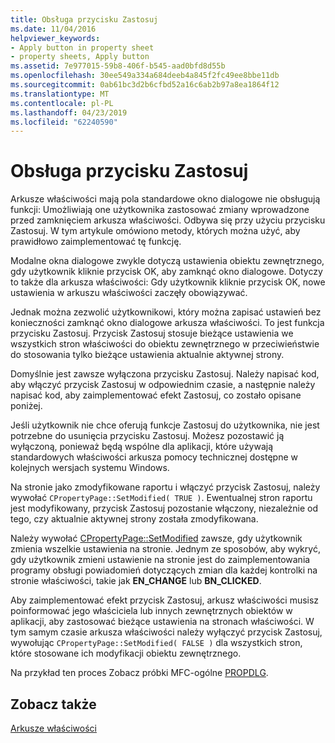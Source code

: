 ```yaml
---
title: Obsługa przycisku Zastosuj
ms.date: 11/04/2016
helpviewer_keywords:
- Apply button in property sheet
- property sheets, Apply button
ms.assetid: 7e977015-59b8-406f-b545-aad0bfd8d55b
ms.openlocfilehash: 30ee549a334a684deeb4a845f2fc49ee8bbe11db
ms.sourcegitcommit: 0ab61bc3d2b6cfbd52a16c6ab2b97a8ea1864f12
ms.translationtype: MT
ms.contentlocale: pl-PL
ms.lasthandoff: 04/23/2019
ms.locfileid: "62240590"
---
```

# <a name="handling-the-apply-button"></a>Obsługa przycisku Zastosuj

Arkusze właściwości mają pola standardowe okno dialogowe nie obsługują funkcji: Umożliwiają one użytkownika zastosować zmiany wprowadzone przed zamknięciem arkusza właściwości. Odbywa się przy użyciu przycisku Zastosuj. W tym artykule omówiono metody, których można użyć, aby prawidłowo zaimplementować tę funkcję.

Modalne okna dialogowe zwykle dotyczą ustawienia obiektu zewnętrznego, gdy użytkownik kliknie przycisk OK, aby zamknąć okno dialogowe. Dotyczy to także dla arkusza właściwości: Gdy użytkownik kliknie przycisk OK, nowe ustawienia w arkuszu właściwości zaczęły obowiązywać.

Jednak można zezwolić użytkownikowi, który można zapisać ustawień bez konieczności zamknąć okno dialogowe arkusza właściwości. To jest funkcja przycisku Zastosuj. Przycisk Zastosuj stosuje bieżące ustawienia we wszystkich stron właściwości do obiektu zewnętrznego w przeciwieństwie do stosowania tylko bieżące ustawienia aktualnie aktywnej strony.

Domyślnie jest zawsze wyłączona przycisku Zastosuj. Należy napisać kod, aby włączyć przycisk Zastosuj w odpowiednim czasie, a następnie należy napisać kod, aby zaimplementować efekt Zastosuj, co zostało opisane poniżej.

Jeśli użytkownik nie chce oferują funkcje Zastosuj do użytkownika, nie jest potrzebne do usunięcia przycisku Zastosuj. Możesz pozostawić ją wyłączoną, ponieważ będą wspólne dla aplikacji, które używają standardowych właściwości arkusza pomocy technicznej dostępne w kolejnych wersjach systemu Windows.

Na stronie jako zmodyfikowane raportu i włączyć przycisk Zastosuj, należy wywołać `CPropertyPage::SetModified( TRUE )`. Ewentualnej stron raportu jest modyfikowany, przycisk Zastosuj pozostanie włączony, niezależnie od tego, czy aktualnie aktywnej strony została zmodyfikowana.

Należy wywołać [CPropertyPage::SetModified](../mfc/reference/cpropertypage-class.md#setmodified) zawsze, gdy użytkownik zmienia wszelkie ustawienia na stronie. Jednym ze sposobów, aby wykryć, gdy użytkownik zmieni ustawienie na stronie jest do zaimplementowania programy obsługi powiadomień dotyczących zmian dla każdej kontrolki na stronie właściwości, takie jak **EN_CHANGE** lub **BN_CLICKED**.

Aby zaimplementować efekt przycisk Zastosuj, arkusz właściwości musisz poinformować jego właściciela lub innych zewnętrznych obiektów w aplikacji, aby zastosować bieżące ustawienia na stronach właściwości. W tym samym czasie arkusza właściwości należy wyłączyć przycisk Zastosuj, wywołując `CPropertyPage::SetModified( FALSE )` dla wszystkich stron, które stosowane ich modyfikacji obiektu zewnętrznego.

Na przykład ten proces Zobacz próbki MFC-ogólne [PROPDLG](../overview/visual-cpp-samples.md).

## <a name="see-also"></a>Zobacz także

[Arkusze właściwości](../mfc/property-sheets-mfc.md)
